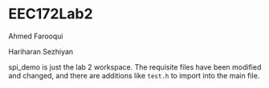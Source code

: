 # EEC172Lab2

Ahmed Farooqui

Hariharan Sezhiyan

spi_demo is just the lab 2 workspace. The requisite files have been modified and changed, and there are additions like ```test.h``` to import into the main file.
